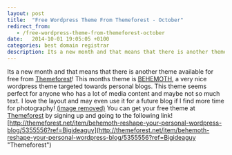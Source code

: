 ```yaml
---
layout: post
title:  "Free Wordpress Theme From Themeforest - October"
redirect_from:
   - /free-wordpress-theme-from-themeforest-october
date:   2014-10-01 19:05:05 +0100
categories: best domain registrar
description: Its a new month and that means that there is another theme available for free from...
---
```


Its a new month and that means that there is another theme available for free from [Themeforest](http://themeforest.net/item/behemoth-reshape-your-personal-wordpress-blog/5355556?ref=Bigideaguy "Themeforest")! This months theme is [BEHEMOTH](http://themeforest.net/item/behemoth-reshape-your-personal-wordpress-blog/5355556?ref=Bigideaguy "BEHEMOTH"), a very nice wordpress theme targeted towards personal blogs. This theme seems perfect for anyone who has a lot of media content and maybe not so much text. I love the layout and may even use it for a future blog if I find more time for photography! [(image removed)](http://themeforest.net/item/behemoth-reshape-your-personal-wordpress-blog/5355556?ref=Bigideaguy) You can get your free theme at [Themeforest](http://themeforest.net/item/behemoth-reshape-your-personal-wordpress-blog/5355556?ref=Bigideaguy "Themeforest") by signing up and going to the following link! [http://themeforest.net/item/behemoth-reshape-your-personal-wordpress-blog/5355556?ref=Bigideaguy](http://themeforest.net/item/behemoth-reshape-your-personal-wordpress-blog/5355556?ref=Bigideaguy "Themeforest")